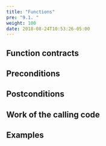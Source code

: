 ```yaml
---
title: "Functions"
pre: "9.1. "
weight: 100
date: 2018-08-24T10:53:26-05:00
---
```


## Function contracts

## Preconditions

## Postconditions

## Work of the calling code

## Examples